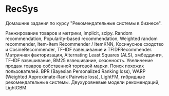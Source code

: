 # RecSys

Домашние задания по курсу "Рекомендательные системы в бизнесе".

Ранжирование товаров и метрики, implicit, scipy.
Random recommendation, Popularity-based recommendation, Weighted random recommender, Item-Item Recommender / ItemKNN, Косинусное сходство и CosineRecommender, TF-IDF взвешивание и TFIDFRecommender.
Матричная факторизация, Alternating Least Squares (ALS), эмбеддинги, TF-IDF взвешивание, BM25 взвешивание, сезонность.
Увеличение продаж товаров собственной торговой марки. Поиск похожих пользователей.
BPR (Bayesian Personalized Ranking loss), WARP (Weighted Approximate-Rank Pairwise loss), LightFM, гибридные рекомендательные системы.
Двухуровневые модели рекомендаций, LightGBM.
